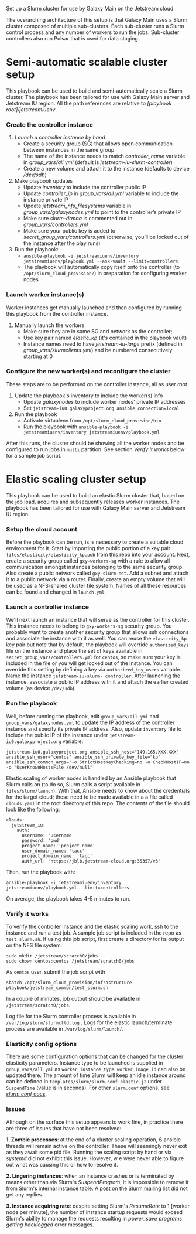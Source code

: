 Set up a Slurm cluster for use by Galaxy Main on the Jetstream cloud.

The overarching architecture of this setup is that Galaxy Main uses a Slurm
cluster composed of multiple sub-clusters. Each sub-cluster runs a Slurm control
process and any number of workers to run the jobs. Sub-cluster controllers
also run Pulsar that is used for data staging.


Semi-automatic scalable cluster setup
===============================
This playbook can be used to build and semi-automatically scale a Slurm cluster.
The playbook has been tailored for use with Galaxy Main server and Jetstream
IU region. All the path references are relative to
*[playbook root]/jetstreamiuenv*.

### Create the controller instance
 1. *Launch a controller instance by hand*
    - Create a security group (SG) that allows open communication between
    instances in the same group
    - The name of the instance needs to match *controller_name* variable in
    *group_vars/all.yml* (default is *jetstream-iu-slurm-controller*)
    - Create a new volume and attach it to the instance (defaults to device
    */dev/sdb*)
 2. Make playbook updates
    - Update *inventory* to include the controller public IP
    - Update *controller_ip* in *group_vars/all.yml* variable to include the
    instance private IP
    - Update *jetstream_nfs_filesystems* variable in
    *group_vars/galaxynodes.yml* to point to the controller’s private IP
    - Make sure *slurm-drmaa* is commented out in *group_vars/controllers.yml*
    - Make sure your public key is added to *secret_group_vars/controllers.yml*
    (otherwise, you’ll be locked out of the instance after the play runs)
 3. Run the playbook:
    - `ansible-playbook -i jetstreamiuenv/inventory jetstreamiuenv/playbook.yml --ask-vault --limit=controllers`
    - The playbook will automatically copy itself onto the controller (to
    `/opt/slurm_cloud_provision/`) in preparation for configuring worker nodes

### Launch worker instance(s)
Worker instances get manually launched and then configured by running this
playbook from the controller instance.

 1. Manually launch the workers
     - Make sure they are in same SG and network as the controller;
     - Use key pair named *elastic_kp* (it's contained in the playbook vault)
     - Instance names need to have *jetstream-iu-large* prefix (defined in
     *group_vars/slurmclients.yml*) and be numbered consecutively starting at 0

### Configure the new worker(s) and reconfigure the cluster
These steps are to be performed on the controller instance, all as user *root*.

 1. Update the playbook's inventory to include the worker(s) info
    - Update *galaxynodes* to include worker nodes' private IP addresses
    - Set `jetstream-iu0.galaxyproject.org ansible_connection=local`
 2. Run the playbook
    - Activate virtualenv from `/opt/slurm_cloud_provision/bin`
    - Run the playbook with `ansible-playbook -i jetstreamiuenv/inventory jetstreamiuenv/playbook.yml`

After this runs, the cluster should be showing all the worker nodes and be
configured to run jobs in `multi` partition. See section *Verify it works*
below for a sample job script.


Elastic scaling cluster setup
=============================
This playbook can be used to build an elastic Slurm cluster that, based on the
job load, acquires and subsequently releases worker instances. The playbook has
been tailored for use with Galaxy Main server and Jetstream IU region.

### Setup the cloud account
Before the playbook can be run, is is necessary to create a suitable cloud
environment for it. Start by importing the public portion of a key pair
`files/elasticity/elasticity_kp.pub` from this repo into your account. Next,
create a security group called `gxy-workers-sg` with a rule to allow all
communication amongst instances belonging to the same security group. Also
create a public network called `gxy-slurm-net`. Add a subnet and attach it to a
public network via a router.  Finally, create an empty volume that will be used
as a NFS-shared cluster file system. Names of all these resources can be found
and changed in `launch.yml`.

### Launch a controller instance
We'll next launch an instance that will serve as the controller for this cluster. This instance needs to belong to `gxy-workers-sg` security group. You probably
want to create another security group that allows ssh connections and associate the instance
with it as well.  You can reuse the `elasticity_kp` key pair but note that by
default, the playbook will override `authorized_keys` file on the instance and
place the set of keys available in `secret_group_vars/controllers.yml` for
`centos`, so make sure your key is included in the file or you will get locked
out of the instance. You can  override this setting by defining a key via
`authorized_key_users` variable. Name the instance `jetstream-iu-slurm-
controller`. After launching the instance, associate a public IP address with it
and attach the earlier created volume (as device `/dev/sdb`).

### Run the playbook
Well, before running the playbook, edit `group_vars/all.yml` and
`group_vars/galaxynodes.yml` to update the IP address of the controller
instance and specify its private IP address. Also, update `inventory` file to include the public IP of the instance under `jetstream-iu0.galaxyproject.org` variable:
```
jetstream-iu0.galaxyproject.org ansible_ssh_host="149.165.XXX.XXX" ansible_ssh_user="centos" ansible_ssh_private_key_file="kp" ansible_ssh_common_args='-o StrictHostKeyChecking=no -o CheckHostIP=no -o "UserKnownHostsFile /dev/null"'
```

Elastic scaling of worker nodes is handled by an Ansible playbook that Slurm calls on (to do so, Slurm calls a script available in `files/slurm/launch`). With that, Ansible needs to know about the credentials for the target cloud; these need to be made available in a a file called `clouds.yaml` in the root directory of this repo. The contents of the file should look like the following:
```
clouds:
  jetstream_iu:
    auth:
      username: 'username'
      password: 'pwd'
      project_name: 'project_name'
      user_domain_name: 'tacc'
      project_domain_name: 'tacc'
      auth_url: 'https://jblb.jetstream-cloud.org:35357/v3'
```

 Then, run the playbook with:
```
ansible-playbook -i jetstreamiuenv/inventory jetstreamiuenv/playbook.yml --limit=controllers
```

On average, the playbook takes 4-5 minutes to run.

### Verify it works
To verify the controller instance and the elastic scaling work, ssh to the instance and run a test job. A sample job script is included in the repo as `test_slurm.sh`. If using this job script, first create a directory for its output on the NFS file system:
```
sudo mkdir /jetstream/scratch0/jobs
sudo chown centos:centos /jetstream/scratch0/jobs
```
As `centos` user, submit the job script with
```
sbatch /opt/slurm_cloud_provision/infrastructure-playbook/jetstream_common/test_slurm.sh
```
In a couple of minutes, job output should be available in `/jetstream/scratch0/jobs`.

Log file for the Slurm controller process is available in `/var/log/slurm/slurmctld.log` . Logs for the elastic launch/terminate process are available in `/var/log/slurm/launch/`.

### Elasticity config options
There are some configuration options that can be changed for the cluster elasticity parameters. Instance type to be launched is supplied in `group_vars/all.yml` as `worker_instance_type`. `worker_image_id` can also be updated there. The amount of time Slurm will keep an idle instance around can be defined in `templates/slurm/slurm.conf.elastic.j2` under `SuspendTime` (value is in seconds). For other `slurm.conf` options, see [*slurm.conf* docs](http://slurm.schedmd.com/slurm.conf.html).

### Issues
Although on the surface this setup appears to work fine, in practice there are three of issues that have not been resolved:

**1. Zombie processes**: at the end of a cluster scaling operation, 6 ansible
threads will remain active on the controller. These will seemingly never exit as
they await some pid file. Running the scaling script by hand or via *systemd*
did not exhibit this issue. However, w e were never able to figure out what was
causing this or how to resolve it.

**2. Lingering instances**: when an instance crashes or is terminated by means
other than via Slurm's *SuspendProgram*, it is impossible to remove it from
Slurm's internal instance table. A [post on the Slurm mailing
list](https://groups.google.com/forum/#!topic/slurm-devel/QrVL4_Qc3uA) did not
get any replies.

**3. Instance acquiring rate**: despite setting Slurm's *ResumeRate* to 1
[worker node per minute], the number of instance startup requests would exceed
Slurm's ability to manage the requests resulting in *power_save programs getting
backlogged* error messages.
